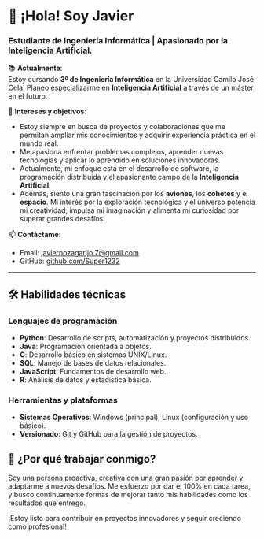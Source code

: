 # 👋 ¡Hola! Soy Javier
### Estudiante de Ingeniería Informática | Apasionado por la Inteligencia Artificial.

📚 **Actualmente**:  
Estoy cursando **3º de Ingeniería Informática** en la Universidad Camilo José Cela. Planeo especializarme en **Inteligencia Artificial** a través de un máster en el futuro.  

🧠 **Intereses y objetivos**:  
- Estoy siempre en busca de proyectos y colaboraciones que me permitan ampliar mis conocimientos y adquirir experiencia práctica en el mundo real.  
- Me apasiona enfrentar problemas complejos, aprender nuevas tecnologías y aplicar lo aprendido en soluciones innovadoras.  
- Actualmente, mi enfoque está en el desarrollo de software, la programación distribuida y el apasionante campo de la **Inteligencia Artificial**.  
- Además, siento una gran fascinación por los **aviones**, los **cohetes** y el **espacio**. Mi interés por la exploración tecnológica y el universo potencia mi creatividad, impulsa mi imaginación y alimenta mi curiosidad por superar grandes desafíos.  
  


📫 **Contáctame**:  
- Email: javierpozagarijo.7@gmail.com  
- GitHub: [github.com/Super1232](https://github.com/Super1232)  

---

## 🛠️ Habilidades técnicas  

### Lenguajes de programación  
- **Python**: Desarrollo de scripts, automatización y proyectos distribuidos.  
- **Java**: Programación orientada a objetos.  
- **C**: Desarrollo básico en sistemas UNIX/Linux.  
- **SQL**: Manejo de bases de datos relacionales.  
- **JavaScript**: Fundamentos de desarrollo web.
- **R**: Análisis de datos y estadística básica. 

### Herramientas y plataformas  
- **Sistemas Operativos**: Windows (principal), Linux (configuración y uso básico).  
- **Versionado**: Git y GitHub para la gestión de proyectos.  


## 🚀 ¿Por qué trabajar conmigo?  
Soy una persona proactiva, creativa con una gran pasión por aprender y adaptarme a nuevos desafíos. Me esfuerzo por dar el 100% en cada tarea, y busco continuamente formas de mejorar tanto mis habilidades como los resultados que entrego.  

¡Estoy listo para contribuir en proyectos innovadores y seguir creciendo como profesional!






<!--
**Super1232/Super1232** is a ✨ _special_ ✨ repository because its `README.md` (this file) appears on your GitHub profile.

Here are some ideas to get you started:

- 🔭 I’m currently working on ...
- 🌱 I’m currently learning ...
- 👯 I’m looking to collaborate on ...
- 🤔 I’m looking for help with ...
- 💬 Ask me about ...
- 📫 How to reach me: ...
- 😄 Pronouns: ...
- ⚡ Fun fact: ...
---

## 🌱 Proyectos destacados  
- **Sonic Pi Live Coding Rave**: Desarrollo de música electrónica en vivo mediante programación en Ruby y Sonic Pi.  
- **Protocolo Gossip**: Simulación básica de propagación de mensajes en redes distribuidas.  
- **Sumatorio multithread en C**: Implementación optimizada para manejar grandes volúmenes de datos en sistemas Linux.  
- **Modelo Emisor-Suscriptor con RabbitMQ**: Sistema funcional en Python que utiliza AMQP para mensajería asíncrona.  

---
-->
